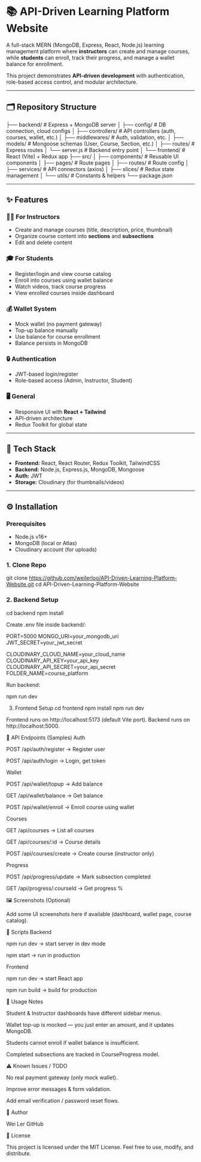 # 📚 API-Driven Learning Platform Website

A full-stack MERN (MongoDB, Express, React, Node.js) learning management platform where **instructors** can create and manage courses, while **students** can enroll, track their progress, and manage a wallet balance for enrollment.  

This project demonstrates **API-driven development** with authentication, role-based access control, and modular architecture.

---

## 🗂 Repository Structure

├──     backend/ # Express + MongoDB server
│ ├──   config/ # DB connection, cloud configs
│ ├──   controllers/ # API controllers (auth, courses, wallet, etc.)
│ ├──   middlewares/ # Auth, validation, etc.
│ ├──   models/ # Mongoose schemas (User, Course, Section, etc.)
│ ├──   routes/ # Express routes
│ └──   server.js # Backend entry point
│
└──     frontend/ # React (Vite) + Redux app
├──     src/
│ ├──   components/ # Reusable UI components
│ ├──   pages/ # Route pages
│ ├──   routes/ # Route config
│ ├──   services/ # API connectors (axios)
│ ├──   slices/ # Redux state management
│ └──   utils/ # Constants & helpers
└──     package.json


---

## ✨ Features

### 👩‍🏫 For Instructors
- Create and manage courses (title, description, price, thumbnail)
- Organize course content into **sections** and **subsections**
- Edit and delete content

### 🎓 For Students
- Register/login and view course catalog
- Enroll into courses using wallet balance
- Watch videos, track course progress
- View enrolled courses inside dashboard

### 💰 Wallet System
- Mock wallet (no payment gateway)
- Top-up balance manually
- Use balance for course enrollment
- Balance persists in MongoDB

### 🔒 Authentication
- JWT-based login/register
- Role-based access (Admin, Instructor, Student)

### 🖥 General
- Responsive UI with **React + Tailwind**
- API-driven architecture
- Redux Toolkit for global state

---

## 🚀 Tech Stack

- **Frontend:** React, React Router, Redux Toolkit, TailwindCSS  
- **Backend:** Node.js, Express.js, MongoDB, Mongoose  
- **Auth:** JWT  
- **Storage:** Cloudinary (for thumbnails/videos)  

---

## ⚙️ Installation

### Prerequisites
- Node.js v16+
- MongoDB (local or Atlas)
- Cloudinary account (for uploads)

### 1. Clone Repo

git clone https://github.com/weilerloo/API-Driven-Learning-Platform-Website.git
cd API-Driven-Learning-Platform-Website

### 2. Backend Setup
cd backend
npm install


Create .env file inside backend/:

PORT=5000
MONGO_URI=your_mongodb_uri
JWT_SECRET=your_jwt_secret

CLOUDINARY_CLOUD_NAME=your_cloud_name
CLOUDINARY_API_KEY=your_api_key
CLOUDINARY_API_SECRET=your_api_secret
FOLDER_NAME=course_platform


Run backend:

npm run dev

3. Frontend Setup
cd frontend
npm install
npm run dev


Frontend runs on http://localhost:5173 (default Vite port).
Backend runs on http://localhost:5000.

🔌 API Endpoints (Samples)
Auth

POST /api/auth/register → Register user

POST /api/auth/login → Login, get token

Wallet

POST /api/wallet/topup → Add balance

GET /api/wallet/balance → Get balance

POST /api/wallet/enroll → Enroll course using wallet

Courses

GET /api/courses → List all courses

GET /api/courses/:id → Course details

POST /api/courses/create → Create course (instructor only)

Progress

POST /api/progress/update → Mark subsection completed

GET /api/progress/:courseId → Get progress %

🖼 Screenshots (Optional)

Add some UI screenshots here if available (dashboard, wallet page, course catalog).

📜 Scripts
Backend

npm run dev → start server in dev mode

npm start → run in production

Frontend

npm run dev → start React app

npm run build → build for production

🧭 Usage Notes

Student & Instructor dashboards have different sidebar menus.

Wallet top-up is mocked — you just enter an amount, and it updates MongoDB.

Students cannot enroll if wallet balance is insufficient.

Completed subsections are tracked in CourseProgress model.

⚠️ Known Issues / TODO

No real payment gateway (only mock wallet).

Improve error messages & form validation.

Add email verification / password reset flows.

👤 Author

Wei Ler
GitHub

📄 License

This project is licensed under the MIT License.
Feel free to use, modify, and distribute.
